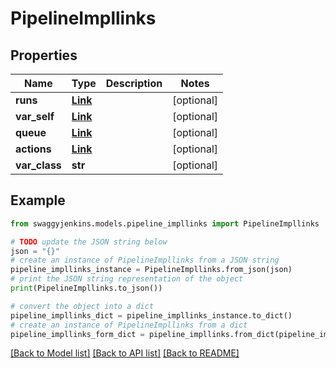 # PipelineImpllinks


## Properties

Name | Type | Description | Notes
------------ | ------------- | ------------- | -------------
**runs** | [**Link**](Link.md) |  | [optional] 
**var_self** | [**Link**](Link.md) |  | [optional] 
**queue** | [**Link**](Link.md) |  | [optional] 
**actions** | [**Link**](Link.md) |  | [optional] 
**var_class** | **str** |  | [optional] 

## Example

```python
from swaggyjenkins.models.pipeline_impllinks import PipelineImpllinks

# TODO update the JSON string below
json = "{}"
# create an instance of PipelineImpllinks from a JSON string
pipeline_impllinks_instance = PipelineImpllinks.from_json(json)
# print the JSON string representation of the object
print(PipelineImpllinks.to_json())

# convert the object into a dict
pipeline_impllinks_dict = pipeline_impllinks_instance.to_dict()
# create an instance of PipelineImpllinks from a dict
pipeline_impllinks_form_dict = pipeline_impllinks.from_dict(pipeline_impllinks_dict)
```
[[Back to Model list]](../README.md#documentation-for-models) [[Back to API list]](../README.md#documentation-for-api-endpoints) [[Back to README]](../README.md)



